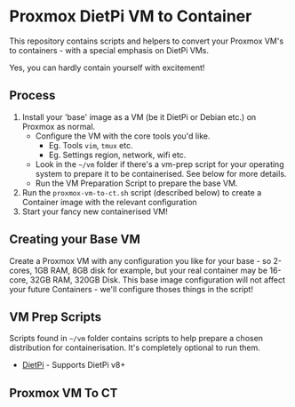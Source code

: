 # Proxmox DietPi VM to Container

This repository contains scripts and helpers to convert your Proxmox VM's to containers - with a special emphasis on DietPi VMs.

Yes, you can hardly contain yourself with excitement!

## Process

1. Install your 'base' image as a VM (be it DietPi or Debian etc.) on Proxmox as normal.
   * Configure the VM with the core tools you'd like.
     * Eg. Tools `vim`, `tmux` etc.
     * Eg. Settings region, network, wifi etc.
   * Look in the `~/vm` folder if there's a vm-prep script for your operating system to prepare it to be containerised. See below for more details.
   * Run the VM Preparation Script to prepare the base VM.
2. Run the `proxmox-vm-to-ct.sh` script (described below) to create a Container image with the relevant configuration
3. Start your fancy new containerised VM!

## Creating your Base VM

Create a Proxmox VM with any configuration you like for your base - so 2-cores, 1GB RAM, 8GB disk for example, but your real container may be 16-core, 32GB RAM, 320GB Disk. This base image configuration will not affect your future Containers - we'll configure thoses things in the script!

## VM Prep Scripts

Scripts found in `~/vm` folder contains scripts to help prepare a chosen distribution for containerisation. It's completely optional to run them.

* [DietPi](./vm/dietpi-prep.md) - Supports DietPi v8+

## Proxmox VM To CT

